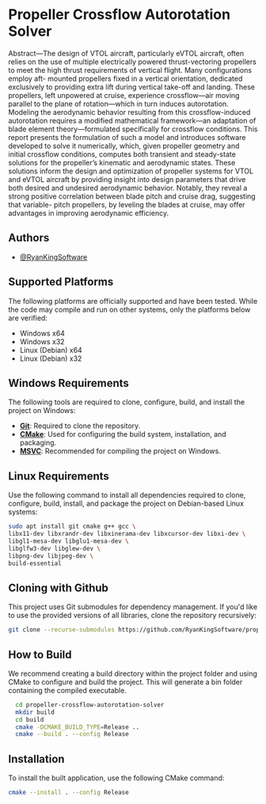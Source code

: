 # Propeller Crossflow Autorotation Solver

Abstract—The design of VTOL aircraft, particularly
eVTOL aircraft, often relies on the use of multiple electrically
powered thrust-vectoring propellers to meet the high thrust
requirements of vertical flight. Many configurations employ aft-
mounted propellers fixed in a vertical orientation, dedicated
exclusively to providing extra lift during vertical take-off and
landing. These propellers, left unpowered at cruise, experience
crossflow—air moving parallel to the plane of rotation—which
in turn induces autorotation. Modeling the aerodynamic
behavior resulting from this crossflow-induced autorotation
requires a modified mathematical framework—an adaptation of
blade element theory—formulated specifically for crossflow
conditions. This report presents the formulation of such a model
and introduces software developed to solve it numerically,
which, given propeller geometry and initial crossflow conditions,
computes both transient and steady-state solutions for the
propeller’s kinematic and aerodynamic states. These solutions
inform the design and optimization of propeller systems for
VTOL and eVTOL aircraft by providing insight into design
parameters that drive both desired and undesired aerodynamic
behavior. Notably, they reveal a strong positive correlation
between blade pitch and cruise drag, suggesting that variable-
pitch propellers, by leveling the blades at cruise, may offer
advantages in improving aerodynamic efficiency.

## Authors

- [@RyanKingSoftware](https://github.com/RyanKingSoftware)

## Supported Platforms

The following platforms are officially supported and have been tested. While the code may compile and run on other systems, only the platforms below are verified:

- Windows x64  
- Windows x32  
- Linux (Debian) x64  
- Linux (Debian) x32

## Windows Requirements

The following tools are required to clone, configure, build, and install the project on Windows:

- [**Git**](https://git-scm.com): Required to clone the repository.  
- [**CMake**](https://cmake.org): Used for configuring the build system, installation, and packaging.  
- [**MSVC**](https://visualstudio.microsoft.com/vs/features/cplusplus/): Recommended for compiling the project on Windows.

## Linux Requirements

Use the following command to install all dependencies required to clone, configure, build, install, and package the project on Debian-based Linux systems:

```bash
sudo apt install git cmake g++ gcc \
libx11-dev libxrandr-dev libxinerama-dev libxcursor-dev libxi-dev \
libgl1-mesa-dev libglu1-mesa-dev \
libglfw3-dev libglew-dev \
libpng-dev libjpeg-dev \
build-essential
```
## Cloning with Github

This project uses Git submodules for dependency management. If you'd like to use the provided versions of all libraries, clone the repository recursively:

```bash
git clone --recurse-submodules https://github.com/RyanKingSoftware/propeller-crossflow-autorotation-solver.git
```
## How to Build

We recommend creating a build directory within the project folder and using CMake to configure and build the project. This will generate a bin folder containing the compiled executable.

```bash
  cd propeller-crossflow-autorotation-solver
  mkdir build
  cd build
  cmake -DCMAKE_BUILD_TYPE=Release ..
  cmake --build . --config Release
```
## Installation
To install the built application, use the following CMake command:

```bash
cmake --install . --config Release
```
